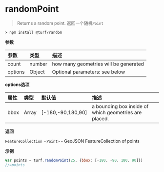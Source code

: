 # randomPoint

> Returns a random point.
> 返回一个随机`Point`

```text
> npm install @turf/random
```

**参数**

| 参数    | 类型   | 描述                                  |
| :------ | :----- | :------------------------------------ |
| count   | number | how many geometries will be generated |
| options | Object | Optional parameters: see below        |

**options选项**

| 属性 | 类型  | 默认值            | 描述                                                  |
| :--- | :---- | :---------------- | :---------------------------------------------------- |
| bbox | Array | [-180,-90,180,90] | a bounding box inside of which geometries are placed. |

**返回**

`FeatureCollection <Point>` - GeoJSON FeatureCollection of points

**示例**

```js
var points = turf.randomPoint(25, {bbox: [-180, -90, 180, 90]})
//=points
```